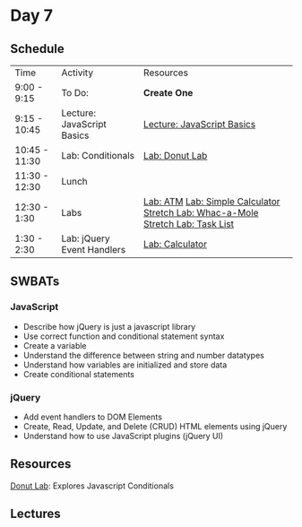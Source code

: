 # Day 7

## Schedule

<table>
    <tr>
        <td>Time</td>
        <td>Activity</td>
        <td>Resources</td>
    </tr>
    <tr>
        <td>9:00 - 9:15</td>
        <td>To Do: </td>
        <td>
            <b>Create One</b>
        </td>
    </tr>
    <tr>
        <td>9:15 - 10:45</td>
        <td>Lecture: JavaScript Basics</td>
        <td>
            <a href="lectures/js-basics">Lecture: JavaScript Basics</a>
        </td>
    </tr>
    <tr>
        <td>10:45 - 11:30</td>
        <td>Lab: Conditionals</td>
        <td>
            <a href="https://github.com/learn-co-curriculum/Js-Donut-Lab">Lab: Donut Lab</a>
        </td>
    </tr>
    <tr>
        <td>11:30 - 12:30</td>
        <td>Lunch</td>
        <td>
        </td>
    </tr>
    <tr>
        <td>12:30 - 1:30</td>
        <td>Labs</td>
        <td>
            <a href="https://github.com/learn-co-curriculum/js-atm-function-based">Lab: ATM</a>
            <a href="https://github.com/learn-co-curriculum/fe-jquery-simple-calc">Lab: Simple Calculator</a>
            <a href="https://github.com/learn-co-curriculum/whac-a-mole.js">Stretch Lab: Whac-a-Mole</a>
            <a href="https://github.com/learn-co-curriculum/task-list/blob/solution/js/tasklist.js">Stretch Lab: Task List</a>
        </td>
    </tr>
    <tr>
        <td>1:30 - 2:30</td>
        <td>Lab: jQuery Event Handlers</td>
        <td>
            <a href="https://github.com/learn-co-curriculum/jQuery-user-input-calculator">Lab: Calculator</a>
        </td>
    </tr>
    
</table>

## SWBATs

### JavaScript
+ Describe how jQuery is just a javascript library
+ Use correct function and conditional statement syntax
+ Create a variable
+ Understand the difference between string and number datatypes
+ Understand how variables are initialized and store data
+ Create conditional statements

### jQuery
+ Add event handlers to DOM Elements
+ Create, Read, Update, and Delete (CRUD) HTML elements using jQuery
+ Understand how to use JavaScript plugins (jQuery UI)

## Resources
[Donut Lab](https://github.com/learn-co-curriculum/js-donut-lab/tree/master): Explores Javascript Conditionals


## Lectures
